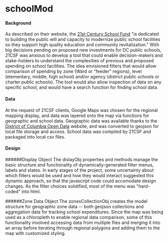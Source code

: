 # schoolMod

#### Background
As described on their website, the [21st Century School Fund](http://www.21csf.org/csf-home/) "is dedicated to building the public will and capacity to modernize public school facilities so they support high quality education and community revitalization."  With big decisions pending on proposed new investments for DC public schools, 21CSF was anxious to develop a tool that could enable decision-makers and stake-holders to understand the complexities of previous and proposed spending on school facilities.  The idea envisioned filters that would allow comparison of spending by zone (Ward or "feeder" regions), level (elementary, middle, high school) and/or agency (district public schools or charter public schools).  The tool would also allow inspection of data on any specific school, and would have a search function for finding school data.

#### Data
At the request of 21CSF clients, Google Maps was chosen for the regional mapping display, and data was layered onto the map via functions for geographic and school data.  Geographic data was available thanks to the [District of Columbia Open Data](http://opendata.dc.gov/) website, and was converted to geojson for local file storage and access.  School data was compiled by 21CSF and packaged into local csv files.  

#### Design
######Display Object
The dislayObj properties and methods manage the basic structure and functionality of dynamically-generated filter menus, labels and states.  In early stages of the project, some uncertainty about which filters would be used and how they would interact suggested this dynamic approach, so that the javascript code could accomodate design changes.  As the filter choices solidified, most of the menu was "hard-coded" into html.

######Zone Data Object
The zonesCollectionObj creates the model structure for geographic zone data -- both geojson collections and aggregation data for tracking school expenditures.  Since the map was being used as a chloropleth to enable regional data comparison, some of this functionality involved accessing data from multiple files and merging it into an array before iterating through regional polygons and adding them to the map with customized styling.  


